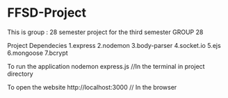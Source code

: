 # FFSD-Project
This is group : 28 semester project for the third semester
GROUP 28

Project Dependecies
	1.express
	2.nodemon
	3.body-parser
	4.socket.io
	5.ejs
	6.mongoose
	7.bcrypt

To run the application
	nodemon express.js   //In the terminal in project directory

To open the website
	http://localhost:3000    // In the browser


